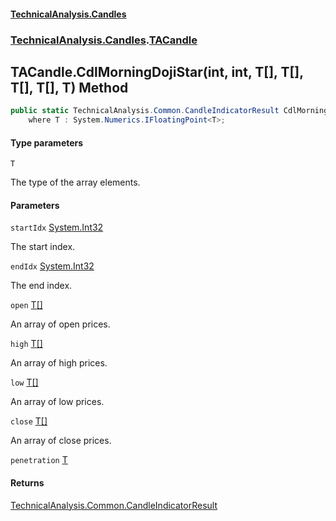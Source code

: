 #### [TechnicalAnalysis.Candles](Atypical.TechnicalAnalysis.Candles.md 'Atypical.TechnicalAnalysis.Candles')
### [TechnicalAnalysis.Candles](Atypical.TechnicalAnalysis.Candles.md#TechnicalAnalysis.Candles 'TechnicalAnalysis.Candles').[TACandle](TACandle.md 'TechnicalAnalysis.Candles.TACandle')

## TACandle.CdlMorningDojiStar<T>(int, int, T[], T[], T[], T[], T) Method

```csharp
public static TechnicalAnalysis.Common.CandleIndicatorResult CdlMorningDojiStar<T>(int startIdx, int endIdx, T[] open, T[] high, T[] low, T[] close, T penetration)
    where T : System.Numerics.IFloatingPoint<T>;
```
#### Type parameters

<a name='TechnicalAnalysis.Candles.TACandle.CdlMorningDojiStar_T_(int,int,T[],T[],T[],T[],T).T'></a>

`T`

The type of the array elements.
#### Parameters

<a name='TechnicalAnalysis.Candles.TACandle.CdlMorningDojiStar_T_(int,int,T[],T[],T[],T[],T).startIdx'></a>

`startIdx` [System.Int32](https://docs.microsoft.com/en-us/dotnet/api/System.Int32 'System.Int32')

The start index.

<a name='TechnicalAnalysis.Candles.TACandle.CdlMorningDojiStar_T_(int,int,T[],T[],T[],T[],T).endIdx'></a>

`endIdx` [System.Int32](https://docs.microsoft.com/en-us/dotnet/api/System.Int32 'System.Int32')

The end index.

<a name='TechnicalAnalysis.Candles.TACandle.CdlMorningDojiStar_T_(int,int,T[],T[],T[],T[],T).open'></a>

`open` [T](TACandle.CdlMorningDojiStar_T_(int,int,T[],T[],T[],T[],T).md#TechnicalAnalysis.Candles.TACandle.CdlMorningDojiStar_T_(int,int,T[],T[],T[],T[],T).T 'TechnicalAnalysis.Candles.TACandle.CdlMorningDojiStar<T>(int, int, T[], T[], T[], T[], T).T')[[]](https://docs.microsoft.com/en-us/dotnet/api/System.Array 'System.Array')

An array of open prices.

<a name='TechnicalAnalysis.Candles.TACandle.CdlMorningDojiStar_T_(int,int,T[],T[],T[],T[],T).high'></a>

`high` [T](TACandle.CdlMorningDojiStar_T_(int,int,T[],T[],T[],T[],T).md#TechnicalAnalysis.Candles.TACandle.CdlMorningDojiStar_T_(int,int,T[],T[],T[],T[],T).T 'TechnicalAnalysis.Candles.TACandle.CdlMorningDojiStar<T>(int, int, T[], T[], T[], T[], T).T')[[]](https://docs.microsoft.com/en-us/dotnet/api/System.Array 'System.Array')

An array of high prices.

<a name='TechnicalAnalysis.Candles.TACandle.CdlMorningDojiStar_T_(int,int,T[],T[],T[],T[],T).low'></a>

`low` [T](TACandle.CdlMorningDojiStar_T_(int,int,T[],T[],T[],T[],T).md#TechnicalAnalysis.Candles.TACandle.CdlMorningDojiStar_T_(int,int,T[],T[],T[],T[],T).T 'TechnicalAnalysis.Candles.TACandle.CdlMorningDojiStar<T>(int, int, T[], T[], T[], T[], T).T')[[]](https://docs.microsoft.com/en-us/dotnet/api/System.Array 'System.Array')

An array of low prices.

<a name='TechnicalAnalysis.Candles.TACandle.CdlMorningDojiStar_T_(int,int,T[],T[],T[],T[],T).close'></a>

`close` [T](TACandle.CdlMorningDojiStar_T_(int,int,T[],T[],T[],T[],T).md#TechnicalAnalysis.Candles.TACandle.CdlMorningDojiStar_T_(int,int,T[],T[],T[],T[],T).T 'TechnicalAnalysis.Candles.TACandle.CdlMorningDojiStar<T>(int, int, T[], T[], T[], T[], T).T')[[]](https://docs.microsoft.com/en-us/dotnet/api/System.Array 'System.Array')

An array of close prices.

<a name='TechnicalAnalysis.Candles.TACandle.CdlMorningDojiStar_T_(int,int,T[],T[],T[],T[],T).penetration'></a>

`penetration` [T](TACandle.CdlMorningDojiStar_T_(int,int,T[],T[],T[],T[],T).md#TechnicalAnalysis.Candles.TACandle.CdlMorningDojiStar_T_(int,int,T[],T[],T[],T[],T).T 'TechnicalAnalysis.Candles.TACandle.CdlMorningDojiStar<T>(int, int, T[], T[], T[], T[], T).T')

#### Returns
[TechnicalAnalysis.Common.CandleIndicatorResult](https://docs.microsoft.com/en-us/dotnet/api/TechnicalAnalysis.Common.CandleIndicatorResult 'TechnicalAnalysis.Common.CandleIndicatorResult')